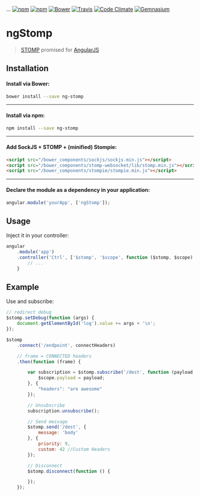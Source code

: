 ...
[![npm](https://img.shields.io/npm/l/ng-stomp.svg?style=flat-square)](http://www.wtfpl.net/txt/copying/)
[![npm](https://img.shields.io/npm/v/ng-stomp.svg?style=flat-square)](https://www.npmjs.com/package/ng-stomp)
[![Bower](https://img.shields.io/bower/v/ng-stomp.svg?style=flat-square)](#bower)
[![Travis](https://img.shields.io/travis/beevelop/ng-stomp.svg?style=flat-square)](https://travis-ci.org/beevelop/ng-stomp)
[![Code Climate](https://img.shields.io/codeclimate/github/beevelop/ng-stomp.svg?style=flat-square)](https://codeclimate.com/github/beevelop/ng-stomp)
[![Gemnasium](https://img.shields.io/gemnasium/beevelop/ng-stomp.svg?style=flat-square)](https://gemnasium.com/beevelop/ng-stomp)

# ngStomp

> [STOMP](http://jmesnil.net/stomp-websocket/doc/) promised for [AngularJS](https://angularjs.org)

## Installation

#### Install via Bower:
```bash
bower install --save ng-stomp
```
----
#### Install via npm:
```bash
npm install --save ng-stomp
```
----
#### Add SockJS + STOMP + (minified) Stompie:
```html
<script src="/bower_components/sockjs/sockjs.min.js"></script>
<script src="/bower_components/stomp-websocket/lib/stomp.min.js"></script>
<script src="/bower_components/stompie/stompie.min.js"></script>
```
----
#### Declare the module as a dependency in your application:
```js
angular.module('yourApp', ['ngStomp']);
```

## Usage

Inject it in your controller:
```js
angular
    .module('app')
    .controller('Ctrl', ['$stomp', '$scope', function ($stomp, $scope) {
        // ...
    }
```

## Example
Use and subscribe:
```js
// redirect debug
$stomp.setDebug(function (args) {
    document.getElementById('log').value += args + '\n';
});

$stomp
    .connect('/endpoint', connectHeaders)

    // frame = CONNECTED headers
    .then(function (frame) {

        var subscription = $stomp.subscribe('/dest', function (payload, headers, res) {
            $scope.payload = payload;
        }, {
            "headers": "are awesome"
        });

        // Unsubscribe
        subscription.unsubscribe();

        // Send message
        $stomp.send('/dest', {
            message: 'body'
        }, {
            priority: 9,
            custom: 42 //Custom Headers
        });

        // Disconnect
        $stomp.disconnect(function () {

        });
    });
```
